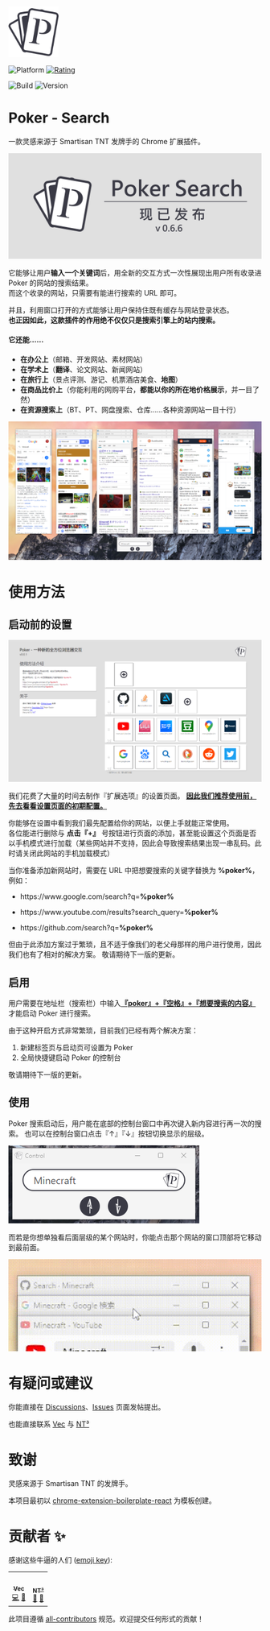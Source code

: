 <img src="src/assets/img/icon-logo.png" width="100"/>

![Platform](https://img.shields.io/badge/Platform-macOS%20%7C%20Windows-green?color=%235599FF&style=plastic&logo=Google%20Chrome&logoColor=%23F0F0F0)
<a href="https://chrome.google.com/webstore/detail/poker-search/oojeodibjbmkclnocinjolfaigheengg">
  <img src="https://img.shields.io/chrome-web-store/stars/oojeodibjbmkclnocinjolfaigheengg?color=%235599FF&logoColor=F0F0F0&style=plastic" alt="Rating" />
</a>

![Build](https://img.shields.io/github/workflow/status/VecHK/poker-search/Build/master?color=%235599FF&label=Build&logo=GitHub%20Actions&logoColor=%23F0F0F0&style=plastic)
![Version](https://img.shields.io/github/package-json/v/VecHK/poker-search?color=%235599FF&label=version&logoColor=%23F0F0F0&style=plastic)

# Poker - Search

一款灵感来源于 Smartisan TNT 发牌手的 Chrome 扩展插件。

![](readme-images/poker-search-released.png)

它能够让用户**输入一个关键词**后，用全新的交互方式一次性展现出用户所有收录进 Poker 的网站的搜索结果。<br>
而这个收录的网站，只需要有能进行搜索的 URL 即可。

并且，利用窗口打开的方式能够让用户保持住既有缓存与网站登录状态。<br>
**也正因如此，这款插件的作用绝不仅仅只是搜索引擎上的站内搜索。**

#### 它还能……

- **在办公上**（邮箱、开发网站、素材网站）
- **在学术上**（**翻译**、论文网站、新闻网站）
- **在旅行上**（景点评测、游记、机票酒店美食、**地图**）
- **在商品比价上**（你能利用的网购平台，**都能以你的所在地价格展示**，并一目了然）
- **在资源搜索上**（BT、PT、网盘搜索、仓库……各种资源网站一目十行）

![](readme-images/Demo1.png)

# 使用方法

## 启动前的设置

![](readme-images/DemoSetting.png)

我们花费了大量的时间去制作『扩展选项』的设置页面。
**<u>因此我们推荐使用前，先去看看设置页面的初期配置。</u>**

你能够在设置中看到我们最先配置给你的网站，以便上手就能正常使用。<br>
各位能进行删除与 **点击『+』** 号按钮进行页面的添加，甚至能设置这个页面是否以手机模式进行加载（某些网站并不支持，因此会导致搜索结果出现一串乱码。此时请关闭此网站的手机加载模式）

当你准备添加新网站时，需要在 URL 中把想要搜索的关键字替换为 **%poker%**，例如：
- <p>https://www.google.com/search?q=<b>%poker%</b></p>
- <p>https://www.youtube.com/results?search_query=<b>%poker%</b></p>
- <p>https://github.com/search?q=<b>%poker%</b></p>

但由于此添加方案过于繁琐，且不适于像我们的老父母那样的用户进行使用，因此我们也有了相对的解决方案。
敬请期待下一版的更新。

## 启用

用户需要在地址栏（搜索栏）中输入<b><u>『poker』+『空格』+『想要搜索的内容』</u></b>才能启动 Poker 进行搜索。

由于这种开启方式非常繁琐，目前我们已经有两个解决方案：

1. 新建标签页与启动页可设置为 Poker
2. 全局快捷键启动 Poker 的控制台

敬请期待下一版的更新。

## 使用

Poker 搜索启动后，用户能在底部的控制台窗口中再次键入新内容进行再一次的搜索。
也可以在控制台窗口点击『↑』『↓』按钮切换显示的层级。

![image-20220520204922710](readme-images/Control.png)

而若是你想单独看后面层级的某个网站时，你能点击那个网站的窗口顶部将它移动到最前面。

![reorder col](readme-images/reorder-col.gif)

# 有疑问或建议

你能直接在 [Discussions](https://github.com/VecHK/poker-search/discussions)、[Issues](https://github.com/VecHK/poker-search/issues) 页面发帖提出。

也能直接联系 [Vec](http://vec.moe/) 与 [NT³](https://t.me/nt_cubic)

# 致谢

灵感来源于 Smartisan TNT 的发牌手。

本项目最初以 [chrome-extension-boilerplate-react](https://github.com/lxieyang/chrome-extension-boilerplate-react) 为模板创建。

# 贡献者 ✨

感谢这些牛逼的人们 ([emoji key](https://allcontributors.org/docs/en/emoji-key)):

<!-- ALL-CONTRIBUTORS-LIST:START - Do not remove or modify this section -->
<!-- prettier-ignore-start -->
<!-- markdownlint-disable -->
<table>
  <tr>
    <td align="center"><a href="http://vec.moe"><img src="https://avatars.githubusercontent.com/u/6480724?v=4?s=100" width="100px;" alt=""/><br /><sub><b>Vec</b></sub></a><br /><a href="https://github.com/VecHK/poker-search/commits?author=VecHK" title="Code">💻</a> <a href="#ideas-VecHK" title="Ideas, Planning, & Feedback">🤔</a></td>
    <td align="center"><a href="https://github.com/nt-cubic"><img src="https://avatars.githubusercontent.com/u/88926027?v=4?s=100" width="100px;" alt=""/><br /><sub><b>NT³</b></sub></a><br /><a href="#design-nt-cubic" title="Design">🎨</a> <a href="#ideas-nt-cubic" title="Ideas, Planning, & Feedback">🤔</a></td>
  </tr>
</table>

<!-- markdownlint-restore -->
<!-- prettier-ignore-end -->

<!-- ALL-CONTRIBUTORS-LIST:END -->

此项目遵循 [all-contributors](https://github.com/all-contributors/all-contributors) 规范。欢迎提交任何形式的贡献！
